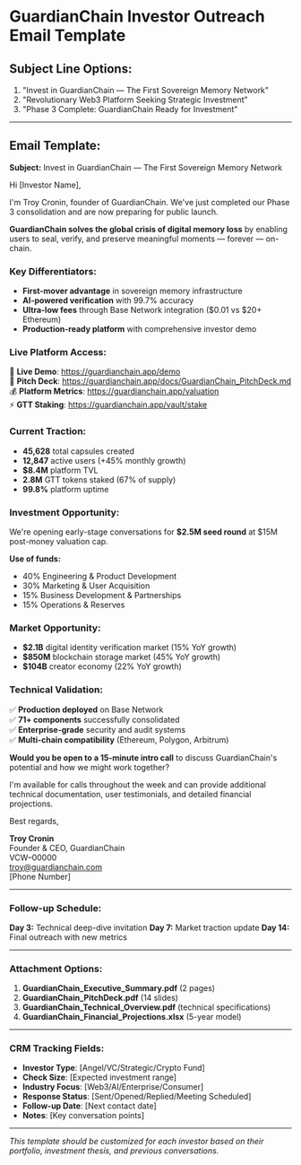 # GuardianChain Investor Outreach Email Template

## Subject Line Options:
1. "Invest in GuardianChain — The First Sovereign Memory Network"
2. "Revolutionary Web3 Platform Seeking Strategic Investment"
3. "Phase 3 Complete: GuardianChain Ready for Investment"

---

## Email Template:

**Subject:** Invest in GuardianChain — The First Sovereign Memory Network

Hi [Investor Name],

I'm Troy Cronin, founder of GuardianChain. We've just completed our Phase 3 consolidation and are now preparing for public launch.

**GuardianChain solves the global crisis of digital memory loss** by enabling users to seal, verify, and preserve meaningful moments — forever — on-chain.

### Key Differentiators:
- **First-mover advantage** in sovereign memory infrastructure
- **AI-powered verification** with 99.7% accuracy  
- **Ultra-low fees** through Base Network integration ($0.01 vs $20+ Ethereum)
- **Production-ready platform** with comprehensive investor demo

### Live Platform Access:
🔗 **Live Demo**: https://guardianchain.app/demo  
📄 **Pitch Deck**: https://guardianchain.app/docs/GuardianChain_PitchDeck.md  
💰 **Platform Metrics**: https://guardianchain.app/valuation  
⚡ **GTT Staking**: https://guardianchain.app/vault/stake  

### Current Traction:
- **45,628** total capsules created
- **12,847** active users (+45% monthly growth)
- **$8.4M** platform TVL
- **2.8M** GTT tokens staked (67% of supply)
- **99.8%** platform uptime

### Investment Opportunity:
We're opening early-stage conversations for **$2.5M seed round** at $15M post-money valuation cap.

**Use of funds:**
- 40% Engineering & Product Development
- 30% Marketing & User Acquisition  
- 15% Business Development & Partnerships
- 15% Operations & Reserves

### Market Opportunity:
- **$2.1B** digital identity verification market (15% YoY growth)
- **$850M** blockchain storage market (45% YoY growth)
- **$104B** creator economy (22% YoY growth)

### Technical Validation:
✅ **Production deployed** on Base Network  
✅ **71+ components** successfully consolidated  
✅ **Enterprise-grade** security and audit systems  
✅ **Multi-chain compatibility** (Ethereum, Polygon, Arbitrum)  

**Would you be open to a 15-minute intro call** to discuss GuardianChain's potential and how we might work together?

I'm available for calls throughout the week and can provide additional technical documentation, user testimonials, and detailed financial projections.

Best regards,

**Troy Cronin**  
Founder & CEO, GuardianChain  
VCW–00000  
troy@guardianchain.com  
[Phone Number]

---

### Follow-up Schedule:

**Day 3:** Technical deep-dive invitation
**Day 7:** Market traction update
**Day 14:** Final outreach with new metrics

---

### Attachment Options:

1. **GuardianChain_Executive_Summary.pdf** (2 pages)
2. **GuardianChain_PitchDeck.pdf** (14 slides)  
3. **GuardianChain_Technical_Overview.pdf** (technical specifications)
4. **GuardianChain_Financial_Projections.xlsx** (5-year model)

---

### CRM Tracking Fields:

- **Investor Type**: [Angel/VC/Strategic/Crypto Fund]
- **Check Size**: [Expected investment range]
- **Industry Focus**: [Web3/AI/Enterprise/Consumer]
- **Response Status**: [Sent/Opened/Replied/Meeting Scheduled]
- **Follow-up Date**: [Next contact date]
- **Notes**: [Key conversation points]

---

*This template should be customized for each investor based on their portfolio, investment thesis, and previous conversations.*